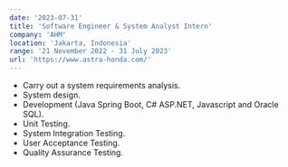 ```yaml
---
date: '2023-07-31'
title: 'Software Engineer & System Analyst Intern'
company: 'AHM'
location: 'Jakarta, Indonesia'
range: '21 November 2022 - 31 July 2023'
url: 'https://www.astra-honda.com/'
---
```


- Carry out a system requirements analysis.
- System design.
- Development (Java Spring Boot, C# ASP.NET, Javascript and Oracle SQL).
- Unit Testing.
- System Integration Testing.
- User Acceptance Testing.
- Quality Assurance Testing.
